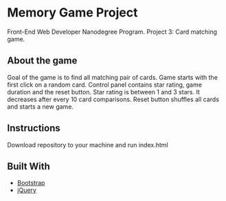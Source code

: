 # Memory Game Project

Front-End Web Developer Nanodegree Program. 
Project 3: Card matching game. 

## About the game

Goal of the game is to find all matching pair of cards.
Game starts with the first click on a random card. 
Control panel contains star rating, game duration and the reset button.
Star rating is between 1 and 3 stars. It decreases after every 10 card comparisons.
Reset button shuffles all cards and starts a new game.

## Instructions

Download repository to your machine and run index.html

## Built With

* [Bootstrap](https://getbootstrap.com/)
* [jQuery](https://jquery.com/)



